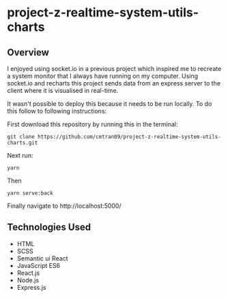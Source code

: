 # project-z-realtime-system-utils-charts

## Overview
I enjoyed using socket.io in a previous project which inspired me to recreate a system monitor that I always have running on my computer. Using socket.io and recharts this project sends data from an express server to the client where it is visualised in real-time.

It wasn't possible to deploy this because it needs to be run locally. To do this follow to following instructions:

First download this repository by running this in the terminal:

```
git clone https://github.com/cmtran09/project-z-realtime-system-utils-charts.git
```

Next run:
```
yarn
```
Then 

```
yarn serve:back
```
Finally navigate to http://localhost:5000/

## Technologies Used
* HTML
* SCSS
* Semantic ui React
* JavaScript ES6
* React.js
* Node.js
* Express.js